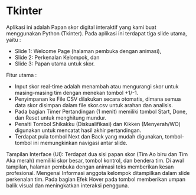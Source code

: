 # Tkinter
Aplikasi ini adalah Papan skor digital interaktif yang kami buat menggunakan Python (Tkinter). Pada aplikasi ini terdapat tiga slide utama, yaitu :
- Slide 1: Welcome Page (halaman pembuka dengan animasi),
- Slide 2: Perkenalan Kelompok, dan
- Slide 3: Papan utama untuk skor.

Fitur utama :
- Input skor real-time adalah menambah atau mengurangi skor untuk masing-masing tim dengan menekan tombol +1/-1.
- Penyimpanan ke File CSV dilakukan secara otomatis, dimana semua data skor disimpan dalam file skor.csv untuk arahan dan analisis.
- Pada bagian Timer Pertandingan (1 menit) memiliki tombol Start, Done, dan Reset untuk menghitung mundur.
- Penalti Tombol Shikakku (Diskualifikasi) dan Kikken (Menyerah/WO) digunakan untuk mencatat hasil akhir pertandingan.
- Terdapat pula tombol Next dan Back yang mudah digunakan, tombol-tombol ini  memungkinkan navigasi antar slide.

Tampilan Interface (UI): 
Terdapat dua sisi papan skor (Tim Ao biru dan Tim Aka merah) memiliki skor besar, tombol kontrol, dan bendera tim. Di awal tampilan, halaman pembuka dengan animasi teks memberikan kesan profesional. Mengenai Informasi anggota kelompok ditampilkan dalam slide perkenalan tim. Pada bagian Efek Hover pada tombol memberikan umpan balik visual dan meningkatkan interaksi pengguna.
